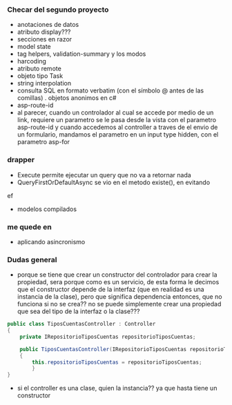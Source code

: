 ### Checar del segundo proyecto
- anotaciones de datos
- atributo display???
- secciones en razor
- model state
- tag helpers, validation-summary y los modos
- harcoding
- atributo remote
- objeto tipo Task
- string interpolation
- consulta SQL en formato verbatim (con el símbolo @ antes de las comillas)
. objetos anonimos en c#
- asp-route-id
- al parecer, cuando un controlador al cual se accede por medio de un link, requiere un parametro se le pasa desde la vista con el parametro asp-route-id y cuando accedemos al controller a traves de el envio de un formulario, mandamos el parametro en un input type hidden, con el parametro asp-for

### drapper
- Execute
permite ejecutar un query que no va a retornar nada
- QueryFirstOrDefaultAsync se vio en el metodo existe(), en evitando 

ef
- modelos compilados

### me quede en
- aplicando asincronismo


### Dudas general
- porque se tiene que crear un constructor del controlador para crear la propiedad, sera porque como es un servicio, de esta forma le decimos que el constructor depende de la interfaz (que en realidad es una instancia de la clase), pero que significa dependencia entonces, que no funciona si no se crea?? no se puede simplemente crear una propiedad que sea del tipo de la interfaz o la clase???
```csharp
public class TiposCuentasController : Controller
{
    private IRepositorioTiposCuentas repositorioTiposCuentas;

    public TiposCuentasController(IRepositorioTiposCuentas repositorioTiposCuentas)
    {
        this.repositorioTiposCuentas = repositorioTiposCuentas;
        }
}
```

- si el controller es una clase, quien la instancia?? ya que hasta tiene un constructor
